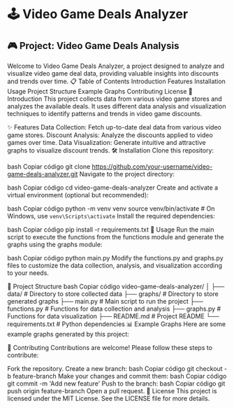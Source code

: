 # 🕹️ Video Game Deals Analyzer

## 🎮 Project: Video Game Deals Analysis
Welcome to Video Game Deals Analyzer, a project designed to analyze and visualize video game deal data, providing valuable insights into discounts and trends over time.
📋 Table of Contents
Introduction
Features
Installation
Usage
Project Structure
Example Graphs
Contributing
License
📝 Introduction
This project collects data from various video game stores and analyzes the available deals. It uses different data analysis and visualization techniques to identify patterns and trends in video game discounts.

✨ Features
Data Collection: Fetch up-to-date deal data from various video game stores.
Discount Analysis: Analyze the discounts applied to video games over time.
Data Visualization: Generate intuitive and attractive graphs to visualize discount trends.
🛠️ Installation
Clone this repository:

bash
Copiar código
git clone https://github.com/your-username/video-game-deals-analyzer.git
Navigate to the project directory:

bash
Copiar código
cd video-game-deals-analyzer
Create and activate a virtual environment (optional but recommended):

bash
Copiar código
python -m venv venv
source venv/bin/activate  # On Windows, use `venv\Scripts\activate`
Install the required dependencies:

bash
Copiar código
pip install -r requirements.txt
🚀 Usage
Run the main script to execute the functions from the functions module and generate the graphs using the graphs module:

bash
Copiar código
python main.py
Modify the functions.py and graphs.py files to customize the data collection, analysis, and visualization according to your needs.

📁 Project Structure
bash
Copiar código
video-game-deals-analyzer/
│
├── data/                 # Directory to store collected data
├── graphs/               # Directory to store generated graphs
├── main.py               # Main script to run the project
├── functions.py          # Functions for data collection and analysis
├── graphs.py             # Functions for data visualization
├── README.md             # Project README
└── requirements.txt      # Python dependencies
📊 Example Graphs
Here are some example graphs generated by this project:


🤝 Contributing
Contributions are welcome! Please follow these steps to contribute:

Fork the repository.
Create a new branch:
bash
Copiar código
git checkout -b feature-branch
Make your changes and commit them:
bash
Copiar código
git commit -m 'Add new feature'
Push to the branch:
bash
Copiar código
git push origin feature-branch
Open a pull request.
📄 License
This project is licensed under the MIT License. See the LICENSE file for more details.
